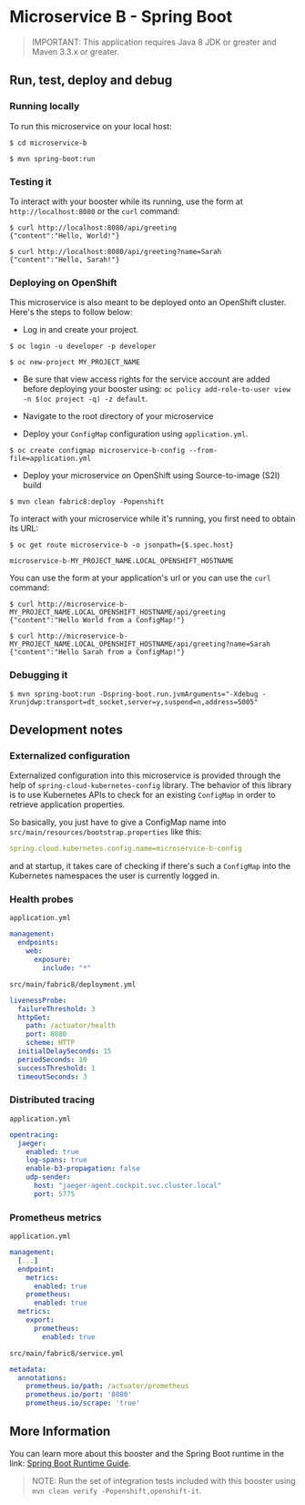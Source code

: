 # Microservice B - Spring Boot

> IMPORTANT: This application requires Java 8 JDK or greater and Maven 3.3.x or greater.


## Run, test, deploy and debug

### Running locally

To run this microservice on your local host:

```
$ cd microservice-b

$ mvn spring-boot:run
```

### Testing it

To interact with your booster while its running, use the form at `http://localhost:8080` or the `curl` command:

```
$ curl http://localhost:8080/api/greeting
{"content":"Hello, World!"}

$ curl http://localhost:8080/api/greeting?name=Sarah
{"content":"Hello, Sarah!"}
```

### Deploying on OpenShift

This microservice is also meant to be deployed onto an OpenShift cluster. Here's the steps to follow below:

* Log in and create your project.

```
$ oc login -u developer -p developer

$ oc new-project MY_PROJECT_NAME
```

* Be sure that view access rights for the service account are added before deploying your booster using: `oc policy add-role-to-user view -n $(oc project -q) -z default`.

* Navigate to the root directory of your microservice

* Deploy your `ConfigMap` configuration using `application.yml`.

```
$ oc create configmap microservice-b-config --from-file=application.yml
```

* Deploy your microservice on OpenShift using Source-to-image (S2I) build

```
$ mvn clean fabric8:deploy -Popenshift
```

To interact with your microservice while it's running, you first need to obtain its URL:

```
$ oc get route microservice-b -o jsonpath={$.spec.host}

microservice-b-MY_PROJECT_NAME.LOCAL_OPENSHIFT_HOSTNAME
```

You can use the form at your application's url or you can use the `curl` command:

```
$ curl http://microservice-b-MY_PROJECT_NAME.LOCAL_OPENSHIFT_HOSTNAME/api/greeting
{"content":"Hello World from a ConfigMap!"}

$ curl http://microservice-b-MY_PROJECT_NAME.LOCAL_OPENSHIFT_HOSTNAME/api/greeting?name=Sarah
{"content":"Hello Sarah from a ConfigMap!"}
```

### Debugging it

```
$ mvn spring-boot:run -Dspring-boot.run.jvmArguments="-Xdebug -Xrunjdwp:transport=dt_socket,server=y,suspend=n,address=5005"
```

## Development notes

### Externalized configuration

Externalized configuration into this microservice is provided through the help of `spring-cloud-kubernetes-config` library. The behavior of this library is to use Kubernetes APIs to check for an existing `ConfigMap` in order to retrieve application properties.

So basically, you just have to give a ConfigMap name into `src/main/resources/bootstrap.properties` like this:

```yaml
spring.cloud.kubernetes.config.name=microservice-b-config
```

and at startup, it takes care of checking if there's such a `ConfigMap` into the Kubernetes namespaces the user is currently logged in.

### Health probes

`application.yml`

```yaml
management:
  endpoints:
    web:
      exposure:
        include: "*"
```

`src/main/fabric8/deployment.yml`

```yaml
livenessProbe:
  failureThreshold: 3
  httpGet:
    path: /actuator/health
    port: 8080
    scheme: HTTP
  initialDelaySeconds: 15
  periodSeconds: 10
  successThreshold: 1
  timeoutSeconds: 3
```

### Distributed tracing

`application.yml`

```yaml
opentracing:
  jaeger:
    enabled: true
    log-spans: true
    enable-b3-propagation: false
    udp-sender:
      host: "jaeger-agent.cockpit.svc.cluster.local"
      port: 5775
```

### Prometheus metrics

`application.yml`

```yaml
management:
  [...]
  endpoint:
    metrics:
      enabled: true
    prometheus:
      enabled: true
  metrics:
    export:
      prometheus:
        enabled: true
```

`src/main/fabric8/service.yml`

```yaml
metadata:
  annotations:
    prometheus.io/path: /actuator/prometheus
    prometheus.io/port: '8080'
    prometheus.io/scrape: 'true'
```

## More Information

You can learn more about this booster and the Spring Boot runtime in the link: [Spring Boot Runtime Guide](http://launcher.fabric8.io/docs/spring-boot-runtime.html).

> NOTE: Run the set of integration tests included with this booster using `mvn clean verify -Popenshift,openshift-it`.
